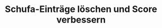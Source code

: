 ---
layout: topic
style_id: topic
title: Schufa-Einträge löschen und Score verbessern
description: >-
  Erfolgreich Schufa-Einträge löschen und Schufa-Score verbessern. Rechtsanwalt
  Dr. Sven Tintemann hat seit 2009 Erfahrung im Kampf gegen Negativeinträge.
header_titel: Schufa-Einträge löschen und Score verbessern
header_image: /uploads/theme-schufa1.jpg
erfolge:
  - zahl: 700+
    text: Fälle zur Schufa bearbeitet
  - zahl: 200+
    text: Klagen eingereicht
  - zahl: 20+
    text: Medienberichte zu Erfolgen
intro_titel: 'Nicht sicher, was auf Sie zutrifft?'
intro_text_markdown: >-
  Erhalten Sie eine erste Empfehlung zu Ihrer Situation jetzt sofort mit unserem
  kostenlosen und unverbindlichen Selbst-check
intro_link_text: Zum SCHUFA Selbst-Check
intro_link: /schufa-beratung
abschnitte:
  - abschnitt_template: box_hell
    titel: Negativeintrag löschen
    text_markdown: >-
      Die meisten in Deutschland lebenden Menschen registrieren früher oder
      später, dass es die Schufa Holding AG (auch bekannt als Schutzgemeinschaft
      für die allgemeine Kreditsicherung, oder wie hier fortan: SCHUFA) und
      andere Wirtschaftsauskunfteien wie z.B. die infoscore Consumer Data GmbH
      oder die Creditreform Boniversum GmbH gibt. Das dahinterstehende Konzept
      dieser Unternehmen ist so simpel wie weitreichend:


      ### Was machen eigentlich Auskunfteien?


      Das entsprechende Unternehmen (auch Auskunftei genannt) sammelt
      zahlungsrelevante Daten über eine Person und errechnet anhand dieser
      Daten, wie wahrscheinlich es ist, dass die Person ihre
      Zahlungsverpflichtung erfüllt (sog. Score, Scorewert oder auch Scoring).
      Dabei besteht die SCHUFA als Gemeinschaftseinrichtung der kreditgebenden
      Wirtschaft. Die Kunden und Mitglieder der Schufa sind vor allem
      Unternehmen der Wirtschaft, die ihren Kunden Kredite oder Verträge mit
      langen Laufzeiten gewähren und daher auf deren Bonität wesentlichen Wert
      legen.


      ### Was ist ein Score?


      Eine Abfrage dieser Daten und eines bereichsspezifischen Scores findet
      z.B. immer dann statt, wenn man ein neues Konto eröffnen, einen Kredit
      aufnehmen oder eine Bestellung auf Rechnung bezahlen möchte. Auch im
      Telekommunikationssektor und in anderen Bereichen wird der Score
      berücksichtigt. Mittlerweile verlangen auch viele Vermieter eine
      SCHUFA-Auskunft, welche in der Vorgabe von Mietwohnungen und dem Abschluss
      von Mietverträgen berücksichtigt wird.


      ### Negativeintrag und schlechter Score


      Ins Bewusstsein der meisten Verbraucher rückt die Tätigkeit der SCHUFA
      dann, wenn ein Negativeintrag oder ein schlechter Scorewert das
      angestrebte Ergebnis verhindert und man beispielsweise keinen Kredit
      bekommt. Im Folgenden soll ein Überblick rund um alle Fragen zu sog.
      Negativeinträgen gegeben werden.
    image:
    cta: true
  - abschnitt_template: weiss_bild_links
    titel: Was ist ein Schufaeintrag? Was sind die Folgen?
    text_markdown: >-
      Die SCHUFA erhält als Auskunftei von unterschiedlichen Vertragspartnern
      umfassende Informationen über das Zahlungsverhalten von Kunden. Dabei
      werden sowohl positive Merkmale (z.B. wenn ein Kredit pünktlich
      zurückgezahlt wurde) als auch neutrale Merkmale (z.B. Alters- und
      Adressabfragen) gespeichert. Nicht berücksichtigt werden dabei Daten wie
      z.B. das Gehalt einer Person oder ob diese einer Erwerbstätigkeit
      nachgeht.


      ### Negativeinträge sind oft entscheidend


      Die entscheidende Komponente bildet für viele Betroffene jedoch das
      Stichwort „Negativeintrag“. Dabei handelt es sich um Informationen
      darüber, dass eine Person ihrer Zahlungsverpflichtung nicht nachgekommen
      ist, also beispielsweise ein Kredit nicht zurückbezahlt oder eine Rechnung
      nicht ausgeglichen wurde. Auch diese Informationen über offene Forderungen
      werden von den Gläubigern in der jeweiligen Auskunftei gespeichert.


      ### Berechung des Score ist geheim


      Anhand aller gespeicherten Informationen berechnet SCHUFA jedes Quartal
      einen Score für die betroffene Person. Dieser Wahrscheinlichkeitswert wird
      sowohl allgemein als auch&nbsp; branchenspezifisch berechnet. Wie genau
      die einzelnen Merkmale berücksichtigt werden, ist und bleibt aufgrund
      einer Entscheidung des [Bundesgerichtshofes ein
      Geheimnis](https://web.de/magazine/wirtschaft/schufa-kreditformel-bleibt-geheim-18560738).
      Fakt ist jedoch, dass die einzelnen Scores über Vergleichsgruppen
      ermittelt und durch einen Negativeintrag massiv beeinflusst werden.


      ### Negativeintrag hat Folgen für Verbraucher


      Ein negativer Schufa Eintrag wird auch als sog. Negativmerkmal
      beschrieben. Dabei wird dieser Eintrag von der SCHUFA nicht nur
      gespeichert, sondern es werden auch die zu ihr gehörenden Vertragspartner
      darüber informiert, dass dieses negative Merkmal besteht. Ein negativer
      Schufa Eintrag kann deshalb dazu führen, dass Kreditkarten und Kredite
      gekündigt werden.


      Auch wenn eine solche Kündigung nicht immer der Fall ist, bestehen ab der
      Eintragung eines Negativmerkmals wahrscheinlich für den Betroffenen
      Probleme in der Zukunft. Unternehmen stellen in vielen Kontexten eine
      Anfrage bei der SCHUFA, um sich Informationen aus einer Auskunftei zu
      beschaffen. Dies gilt sowohl beim Kauf auf Rechnung in einem Onlinehandel,
      als auch bei der Eröffnung eines Kontos, der Anfrage von Krediten, der
      Finanzierung von Autos, usw. Das bedeutet konkret, dass die zukünftige
      wirtschaftliche Handlungsfähigkeit massiv eingeschränkt ist.


      Letztlich entscheidet die SCHUFA selbst nicht über die Gewährung von
      Krediten o.ä., jedoch verlassen sich viele Unternehmen auf die
      Informationen der SCHUFA. Die Folge ist daher meistens, dass in den soeben
      benannten Bereichen kein Vertragsabschluss bzw. keine Zahlung auf Rechnung
      o.ä. mehr möglich sein wird.
    image: /uploads/money-2724235_640.jpg
    cta: true
  - abschnitt_template: weiss_bild_links
    titel: Wann bekommt man einen Schufa Eintrag
    text_markdown: >-
      Ob und wann man einen negativen Schufa Eintrag bekommt h&auml;ngt von
      verschiedenen Faktoren ab. Die Rechtsgrundlage f&uuml;r einen solchen
      Eintrag findet sich in der Datenschutzgrundverordnung (kurz: DSGVO). Dort
      ist in Art. 6 Abs. 1 DSGVO geregelt, wann ein solcher Eintrag erfolgen
      darf. Zumeist muss daf&uuml;r eine sog. Interessenabw&auml;gung
      durchgef&uuml;hrt werden (Art. 6 Abs. 1 lit. f) DSGVO). Das hei&szlig;t,
      dass Ihre Interessen (z.B. Geschichte vor dem Eintrag,
      R&uuml;ckzahlungsmodalit&auml;ten, Interesse an Geheimhaltung, etc.) mit
      den Interessen der Kreditwirtschaft abgewogen werden.


      Voraussetzung ist in jedem Fall, dass es zu einer Vertragsst&ouml;rung
      gekommen sein muss. Das bedeutet im Normalfall, dass eine offene Forderung
      trotz F&auml;lligkeit nicht bezahlt wurde.


      Bevor man einen negativen Schufa Eintrag bekommt, m&uuml;ssen aber weitere
      Voraussetzungen erf&uuml;llt werden. Bis zur Einf&uuml;hrung der DSGVO im
      Jahr 2018, bestand in &sect; 28a Absatz 1 Bundesdatenschutzgesetz (kurz:
      BDSG a.F.) ein fester Katalog an Voraussetzungen, wann eine
      Daten&uuml;bermittlung erfolgen darf. Obgleich die Voraussetzungen
      f&uuml;r die Daten&uuml;bermittlung in der neuen Norm im BDSG (&sect; 31
      Abs. 2 BDSG) nicht mehr explizit geregelt werden, orientiert sich die
      Praxis bislang auch weiterhin an dem alten „F&uuml;nferkatalog“.


      Nach dem „F&uuml;nferkatalog“ des Bundesdatenschutzgesetzes galten
      folgende Voraussetzungen, von denen nur eine Voraussetzung vorliegen muss.
      In einfachen Worten reichen folgende Merkmale aus:


      Es muss ein rechtskr&auml;ftiger Titel, wie z.B. ein
      Vollstreckungsbescheid oder ein Gerichtsurteil vorliegen. (&sect; 28 a
      Abs. 1 Nr. 1 BDSG a.F. / jetzt &sect; 31 Abs. 2 Nr. 1 BDSG)


      Die Forderung ist Bestandteil eines Insolvenzverfahrens und dort zur
      Tabelle eingetragen worden. (&sect; 28 a Abs. 1 Nr. 2 BDSG a.F. / jetzt
      &sect; 31 Abs. 2 Nr. 2 BDSG)


      Der Betroffene hat die Forderung ausdr&uuml;cklich anerkannt. (&sect; 28 a
      Abs. 1 Nr. 3 BDSG a.F. / jetzt &sect; 31 Abs. 2 Nr. 3 BDSG)


      Wegen der Zahlungsausf&auml;lle wurde der Betroffene mindestens zwei Mal
      gemahnt, wobei er auf die bevorstehende Daten&uuml;bermittlung hingewiesen
      wurde und der Forderung nicht widersprochen hat. (&sect; 28 a Abs. 1 Nr. 4
      BDSG a.F. / jetzt &sect; 31 Abs. 2 Nr. 4 BDSG)


      Das Vertragsverh&auml;ltnis kann fristlos gek&uuml;ndigt werden und der
      Betroffene wurde auf den m&ouml;glichen Eintrag hingewiesen. (&sect; 28 a
      Abs. 1 Nr. 5 BDSG / jetzt &sect; 31 Abs. 2 Nr. 5 BDSG)


      Es kommt jedoch immer wieder vor, dass Unternehmen diese Voraussetzungen
      nicht beachten, bevor sie eine Forderung an die SCHUFA melden. Unter der
      DSGVO gibt es nunmehr auch Raum f&uuml;r die Einmeldung besonderer
      Einzelf&auml;lle. Gleichzeitig f&uuml;hrt das Erf&uuml;llen des
      „F&uuml;nferkatalogs“ nicht automatisch zu einer berechtigten Einmeldung.
    image:
    cta: false
  - abschnitt_template: box_dunkel
    titel: Wie verhindert man einen Schufa Eintrag?
    text_markdown: >-
      Der beste Schutz gegen einen negativen Schufa Eintrag ist nat&uuml;rlich,
      seine Rechnungen rechtzeitig und vollst&auml;ndig zu begleichen. Wenn dies
      aus irgendwelchen Gr&uuml;nden mal nicht m&ouml;glich sein sollte, gibt es
      dennoch einige Ma&szlig;nahmen, die dabei helfen k&ouml;nnen, sich gegen
      einen Negativeintrag zu sch&uuml;tzen.


      Zun&auml;chst sollten eine Forderung, wenn Sie in der konkreten Form nicht
      nachvollziehbar ist, immer bei der Gegenseite bestritten werden. Sollte
      die Gegenseite einen Mahnbescheid beantragt haben, ist dagegen unbedingt
      Widerspruch einzulegen bzw. die Forderung auszugleichen um einen Eintrag
      bei der SCHUFA zu verhindern. Schufa Eintr&auml;ge zu titulierten
      Forderungen sind am schwierigsten zur L&ouml;schung zu bringen, da ein
      Vollstreckungsbescheid oder ein Urteil ein enorm hohes Beweispotenzial
      haben.


      In jedem Stadium ist es sinnvoll eine Ratenzahlungsvereinbarung
      abzuschlie&szlig;en. Nach der Rechtsprechung des [LG Braunschweig (Urt. v.
      28.06.2013, Az.: 9 O
      2394/12)](https://www.anwalt.de/rechtstipps/schufa-loeschung-bei-ratenzahlungsvereinbarung-notwendig_046554.html)
      und weiterer Gerichte f&uuml;hrt eine solche Vereinbarung dazu, dass nur
      die konkrete Rate und nicht die gesamte Forderung f&auml;llig ist. Das
      bedeutet, dass eine Bank oder ein anderes Unternehmen ab diesem Zeitpunkt
      keinen negativen Schufa Eintrag &uuml;ber die gesamte Forderung vornehmen
      darf. Das kann auch dann helfen, wenn zwar vorher ein negativer Schufa
      Eintrag vorgenommen wurde, dieser aber unter einem Fehler leidet, weil der
      Betroffene beispielsweise nicht auf die bevorstehende
      Daten&uuml;bermittlung (und damit in der Konsequenz &uuml;ber den
      negativen Schufa Eintrag) informiert wurde.
    image:
    cta: true
  - abschnitt_template: banner_bild_rechts
    titel: Kostenlos Schufa Eintrag abfragen
    text_markdown: >-
      Nach den gesetzlichen Grundlagen (Art. 15 DSGVO) hat jeder das Recht, eine
      kostenlose Auskunft bez&uuml;glich seiner bei der Schufa Holding AG
      gespeicherten Daten zu bekommen. Das dazu geh&ouml;rige Bestellformular
      f&uuml;r die kostenlose Auskunft findet man nach einigem Suchen auf der
      Seite der Schufa Holding
      AG&nbsp;[hier](https://www.meineschufa.de/site-11_3_1?dako_token=7529d9814b8310c32cf7ac3a011e8523).


      Es gibt dar&uuml;ber hinaus auch kostenpflichtige Angebote der Schufa
      Holding AG, mit welchen man seine Daten jederzeit online einsehen kann.
      Auch in ausgesuchten
      [Bankfilialen](https://www.meineschufa.de/index.php?site=14_3) kann man
      eine Schufa-Auskunft gegen eine Geb&uuml;hr von 29,95 Euro (Stand
      14.02.2019) erhalten.


        * Es reicht normalerweise aus, wenn man die kostenlose Auskunft – genannt Datenkopie gem. Art. 15 DSGVO - bei der Schufa Holding AG beantragt. Dies sollte man einmal pro Jahr tun, um sicher zu gehen, dass man keinen negativen Eintrag hat und um ggf. dokumentieren zu k&ouml;nnen, dass dieser Zustand vorhanden war.

        * Diverse Anbieter im Internet bieten an, eine Schufa Selbstauskunft gegen eine Geb&uuml;hr f&uuml;r Sie zu organisieren. Es ist davon abzuraten, an andere Stellen als bei der Schufa Holding AG selbst oder in einer Bankfiliale Geld f&uuml;r eine Selbstauskunft Geld zu investieren. Externe Anbieter verkaufen Ihnen ggf. eine Dienstleistung, die f&uuml;r Sie sonst bei direkter Abfrage bei der Schufa Holding AG g&uuml;nstiger oder sogar kostenfrei erfolgt.
    image: /uploads/data-858360-640-5.jpg
    cta: false
  - abschnitt_template: weiss_bild_links
    titel: Wie lange besteht ein Schufa Eintrag?
    text_markdown: >-
      Viele Betroffene wissen nicht, dass ein Schufa Eintrag nicht sofort mit
      dem Ausgleich, also der Bezahlung einer offenen Forderung an den
      Gl&auml;ubiger zur L&ouml;schung gebracht wird. Dies liegt daran, dass der
      negative Schufa Eintrag von dem einmeldenden Unternehmen gegen&uuml;ber
      der Schufa Holding AG lediglich f&uuml;r erledigt, also bezahlt,
      erkl&auml;rt wird. Um die anderen Vertragspartner ausreichend zu
      sch&uuml;tzen, werden die Informationen auch nach dem Ausgleich der
      Forderung bei der Scorewertberechnung ber&uuml;cksichtigt. Eine
      L&ouml;schung des Schufa Eintrages erfolgt in der Regel taggenau nach
      Ablauf von 3 Jahren nach Zahlung. Dies geschieht automatisch ohne Zutun
      des Kunden. Detaillierte L&ouml;schungsfristen wurden f&uuml;r alle
      Wirtschaftsauskunfteien in Deutschland anhand eines [freiwilligen
      Verhaltenskodex](http://www.handelsauskunfteien.de/index.php?id=47&amp;no_cache=1)
      vereinbart, welcher die Vorschrift des Art. 17 Abs. 1 DSGVO konkretisiert.
      Dieses Vorgehen ist vom europ&auml;ischen Gesetzgeber explizit gewollt
      (vgl. Art. 40 DSGVO).


      Im konkreten Beispiel k&ouml;nnte das so aussehen: Herr A. hat einen
      Kredit bei der B-Bank nicht zur&uuml;ckbezahlt. Deshalb hat die B-Bank im
      Mai 2016 einen Vollstreckungsbescheid &uuml;ber 4.937,00 Euro gegen den
      Herrn A beantragt und zu dieser Forderung einen negativen Schufa Eintrag
      veranlasst. Als Herr A im Dezember 2016 keinen neuen Kredit bekommt, zahlt
      er die offene Forderung &uuml;ber 4.937,00 Euro im Januar 2017
      vollst&auml;ndig zur&uuml;ck. Daraufhin wird die B-Bank die Forderung bei
      der SCHUFA als erledigt vermerken, sodass der negative Schufa Eintrag
      nicht mehr „offen“ ist. Aufgrund der gesetzlichen Speicherfristen bleibt
      der Schufa Eintrag aber bis Januar 2020 bestehen. Solange wird er auch bei
      der Berechnung des Scorewertes ber&uuml;cksichtigt und wirkt sich somit
      auch auf die wirtschaftliche Handlungsf&auml;higkeit aus.
    image: /uploads/batch-books-document-education-357514.jpg
    cta: true
  - abschnitt_template: weiss_bild_links
    titel: Schufa Eintrag löschen lassen
    text_markdown: >-
      Nach alledem stellt sich f&uuml;r viele Betroffene die Frage, ob man einen
      negativen Schufa Eintrag vorzeitig l&ouml;schen lassen kann. Dabei gilt es
      eine juristische Spitzfindigkeit zu ber&uuml;cksichtigen: Die einzelnen
      Unternehmen k&ouml;nnen den negativen Schufa Eintrag nicht selbst
      l&ouml;schen. Diese k&ouml;nnen den negativen Schufa Eintrag nur
      widerrufen, also die SCHUFA zur L&ouml;schung auffordern. Die SCHUFA
      selbst geht davon aus, dass sie nicht verpflichtet ist, die Daten im
      Anschluss an einen Widerruf zu l&ouml;schen. Vielmehr kann die Speicherung
      bestehen bleiben, wenn die SCHUFA gesicherte Kenntnis &uuml;ber den
      Hintergrund des negativen Schufa Eintrages erlangt hat und davon ausgeht,
      dass kein Grund zum Widerruf besteht. Ob und inwiefern die SCHUFA eine
      [eigene
      Pr&uuml;fungskompetenz](http://tintemann.de/wp-content/uploads/2017/03/PRev-2016-343-ff.-Scoring-Transparenz-Schufa-Holding-AG.pdf)
      (in dem Fachartikel unter dem Stichwort „berechtigtes Interesse“ auf Seite
      4 abgehandelt) hat, ist eine Frage, zu der sich aus unserer Sicht keine
      direkte Antwortung im Bundesdatenschutzgesetz oder in der
      Datenschutzgrundverordnung findet und zu der es deshalb durchaus
      unterschiedliche rechtliche Ansichten gibt.


      ### a) Schufa Eintrag: L&ouml;schen durch die SCHUFA selbst

      Aufgrund der soeben beschriebenen Frage der Pr&uuml;fungskompetenz, kommt
      es aber auch immer wieder zu dem gegenteiligen Ergebnis durch die SCHUFA.
      Es sind zahlreiche F&auml;lle bekannt, in denen negative Schufa
      Eintr&auml;ge von der SCHUFA selbst gel&ouml;scht wurden. Dies passiert in
      der Regel dann, wenn die einmeldende Stelle die Einmeldevoraussetzungen
      nach Art. 6 Abs. 1 DSGVO (&sect; 28a Abs. 1 BDSG a.F. / &sect; 31 Abs. 2
      BDSG) nicht nachweisen kann. Erfahrungsgem&auml;&szlig; betrifft dies aber
      nur eine geringe Anzahl von F&auml;llen.


      #### Tipp:


      Wenn Sie die SCHUFA selbst kontaktieren, dann ist nahezulegen, auf eine
      angemessene Formulierung und einen h&ouml;flichen Grundton
      zur&uuml;ckzugreifen. Hass-Tiraden haben quasi noch nie zum Erfolg
      gef&uuml;hrt und lassen wom&ouml;glich die Bereitschaft beim
      zust&auml;ndigen Sachbearbeiter zu einer vorzeitigen L&ouml;schung massiv
      sinken. Damit festigen Sie den aktuellen schlechten Zustand und machen
      einem m&ouml;glicherweise sp&auml;ter t&auml;tigen Rechtsanwalt das Leben
      schwerer.


      ### b) [Schufa Eintrag: L&ouml;schen durch
      Musterbrief](https://www.google.de/search?rlz=1C1QJDB_enDE631DE631&amp;q=schufa+eintrag+l%C3%B6schen+musterbrief&amp;sa=X&amp;ved=0ahUKEwjfqs_2k_TUAhUFC8AKHbhnAoUQ1QIIdCgF)


      Im Internet sind viele Angebote vorhanden, welche einen Musterbrief zur
      L&ouml;schung eines Schufa Eintrages anbieten. F&uuml;r einen solchen
      Musterbrief sollten Sie grunds&auml;tzlich niemals Geld ausgeben.


      Viele dieser Briefe beinhalten zwar richtige Hinweise und zitieren
      Urteile. Sie gaukeln dem Laien jedoch auch vor, dass ein negativer Schufa
      Eintrag immer zu l&ouml;schen ist. Dies ist allerdings leider nicht der
      Fall!


      Sicherlich kann man den freundlichen aber bestimmten Kontakt zu dem
      eintragenden Unternehmen suchen. Wenn man dabei auf Granit bei&szlig;t,
      ist es aber empfehlenswert, sich Rat von einem Experten zu holen.


      Gerade in diesem Kontext gelten die Sprichw&ouml;rter „Man sieht nur was
      man wei&szlig;“ und „Man sollte nicht alles glauben, was im Internet
      steht“. Gerade bei den vielf&auml;ltigen unterschiedlichen Sachverhalten,
      welche zu einem negativen Schufa Eintrag f&uuml;hren k&ouml;nnen, ist es
      wichtig, eine Pr&uuml;fung des Einzelfalles vorzunehmen. Dies ist
      &uuml;ber einen Musterbrief gerade nicht m&ouml;glich.


      Zudem fehlt es Anbietern von Musterbriefen meist an der notwendigen
      Erlaubnis zur Rechtsberatung, weshalb Sie dort eben auch nicht beraten,
      sondern nur mit Mustern ohne Beratung und Hilfe zur konkreten Anpassung
      auf Ihren Fall abgespeist werden.


      ### c) [Schufa Eintrag:
      Löschen](https://www.google.de/search?rlz=1C1QJDB_enDE631DE631&amp;q=schufa+eintrag+l%C3%B6schen+musterbrief&amp;sa=X&amp;ved=0ahUKEwjfqs_2k_TUAhUFC8AKHbhnAoUQ1QIIdCgF)
      nach Erledigung


      Wie zuvor bereits erw&auml;hnt, muss ein negativer Schufa Eintrag nicht
      unmittelbar nach der Erledigung gel&ouml;scht werden. Die Grundregel ist,
      dass der negative Schufa Eintrag noch weitere drei Jahre nach der
      Erledigung bestehen bleibt (z.B. Erledigung im M&auml;rz 2017 –
      Automatische L&ouml;schung zum M&auml;rz 2020).


      Die SCHUFA hatte bist zur Einf&uuml;hrung der DSGVO eine interne
      Richtlinien, wonach sie sich verbindlich dazu bereit erkl&auml;rte,
      Forderungen unmittelbar nach der Erledigung zur L&ouml;schung zu bringen,
      wenn bestimmte Voraussetzungen erf&uuml;llt sind. Diese interne Richtlinie
      existiert in dieser Form seit dem 25.05.2018 nicht mehr. Vielmehr kann
      jetzt nur eine Pr&uuml;fung im Einzelfall zu einer vorzeitigen
      L&ouml;schung f&uuml;hren.


      #### Tipp:


      Sollten Sie Kenntnis von einem negativen Schufa Eintrag erlangen, dann
      sollte die dazugeh&ouml;rige Forderung schnellstm&ouml;glich bezahlt
      werden. Dies kann auch „ohne Anerkennung einer Rechtspflicht“ geschehen,
      wenn die konkrete Forderung der H&ouml;he nach nicht stimmt oder andere
      Rechtsfragen rund um die Forderung im Raum stehen.


      ### d) [Schufa Eintrag: L&ouml;schen durch
      Rechtsanwalt](https://www.google.de/search?rlz=1C1QJDB_enDE631DE631&amp;q=schufa+eintrag+l%C3%B6schen+musterbrief&amp;sa=X&amp;ved=0ahUKEwjfqs_2k_TUAhUFC8AKHbhnAoUQ1QIIdCgF)


      Der einzig sichere Weg herauszufinden, ob ein negativer Schufa Eintrag
      gel&ouml;scht oder widerrufen werden muss, ist die Beauftragung eines
      Rechtsanwalts mit Expertise in Rechtsfragen rund um Schufa Eintr&auml;ge.
      Gerade aufgrund der Masse an scheinbar kosteng&uuml;nstigen Angeboten und
      Vorschl&auml;gen, welche h&auml;ufig nicht zum Erfolg f&uuml;hren, kann
      ein Anwalt h&auml;ufig schon nach Durchsicht der wichtigsten Unterlagen
      eine zuverl&auml;ssige Einsch&auml;tzung abgeben, ob ein negativer Schufa
      Eintrag gel&ouml;scht werden kann und muss.


      Kernpunkt der Problematik ist, dass h&auml;ufig jede Information eine
      Einzelbewertung ben&ouml;tigt, um eine L&ouml;schung eines Schufa
      Eintrages zu erreichen. Im Folgenden stellen wir ausgesuchte Verfahren
      vor, in welchen es zu einer L&ouml;schung des negativen Schufa Eintrages
      gekommen ist, um aufzuzeigen, wie vielf&auml;ltig und verschachtelt die
      Gesamtthematik ist:


        * [Anerkenntnis und Ratenzahlungsvereinbarung](http://advoadvice.de/blog/schufa-recht-advanzia-bank-widerruft-negativen-schufa-eintrag/) – Advanzia Bank S.A.: In diesem Fall wurde gleichzeitig mit dem angeblich „ausdr&uuml;cklichen“ Anerkenntnis auch eine Ratenzahlungsvereinbarung getroffen. Dadurch war die entsprechende Forderung nicht mehr f&auml;llig und der negative Schufa Eintrag wurde widerrufen.
        
        * [Vollstreckungsbescheid mit falscher Adresse](http://advoadvice.de/blog/schufa-recht-wohnsitz-im-ausland-sch%C3%BCtzt-nicht-vor-schufa-eintrag/) – Mobilfunkanbieter: Hier hat ein Mobilfunkanbieter eine Forderung &uuml;ber 441,00 Euro titulieren lassen und als Negativeintrag bei der SCHUFA eingemeldet. Nachdem die Rechtsanw&auml;lte den st&auml;ndigen Aufenthalt des Betroffenen in Italien nachweisen konnte, war klar, dass der Betroffene keine Kenntnis vom formell rechtm&auml;&szlig;ig erlassenen Vollstreckungsbescheid haben konnte. Bei der buchst&auml;blichen Anwendung des Gesetzeswortlautes w&auml;re der Mobilfunkanbieter im Recht gewesen, aber dies war nicht mit Sinn und Zweck der Regelung vereinbar.

        * [Kein Anerkenntnis, keine F&auml;lligkeit, kein richtiger Schufa-Hinweis](http://advoadvice.de/blog/schufa-recht-ing-diba-erstinstanzlich-zum-schufa-widerruf-verurteilt/) – ING-DiBa: Manche Verfahren k&ouml;nnen erst gerichtlich gekl&auml;rt werden, obwohl keine der entscheidenden Voraussetzungen nach &sect; 28a BDSG vorlagen. Insbesondere im Anschluss an das [Urteil des BGH](https://www.jurion.de/urteile/bgh/2015-03-19/i-zr-157_13/) wurde nunmehr auch geurteilt, dass ein Verbraucher nicht ordnungsgem&auml;&szlig; aufgekl&auml;rt wird, wenn der SCHUFA-Hinweis nach Nr. 4 keine M&ouml;glichkeit des Bestreitens der Forderung aufweist.

        * [Schufa Eintrag nach Nichtabnahmeentsch&auml;digung](http://advoadvice.de/blog/schufa-recht-schufa-l%C3%B6scht-negativeintrag-der-commerzbank-ag-aus-nichtabnahmeentsch%C3%A4digung/) – Commerzbank AG: Die Commerzbank AG hatte hier weitere Sicherheiten und Unterlagen f&uuml;r einen Immobiliar-Darlehensvertrag gefordert, obwohl die Vertragsdetails aus Sicht des Kreditnehmers eigentlich schon gekl&auml;rt waren. Deshalb wollte der Betroffene das Darlehen nicht mehr abnehmen und die Commerzbank AG berechnete daf&uuml;r eine Nichtabnahme-Entsch&auml;digung. Als diese nicht gezahlt wurde, meldete die Bank die H&ouml;he dieser Entsch&auml;digung zu der urspr&uuml;nglich eingerichteten Kontonummer als negativen Schufa Eintrag ein.

        * [Schufa Eintrag nur nach ordnungsgem&auml;&szlig;er Mahnung zul&auml;ssig](http://advoadvice.de/blog/schufa-recht-pno-inkasso-widerruft-negativeintrag/) – PNO Inkasso AG: Wenn ein negativer Schufa Eintrag nach &sect; 28a Abs. 1 Nr. 4 BDSG vorgenommen wird, dann muss der Betroffene ordnungsgem&auml;&szlig; gemahnt werden. Dies geschieht nicht immer. In diesem Fall kannte der Betroffene die PNO Inkasso AG gar nicht, bis er den negativen Schufa Eintrag entdeckte.

        * [Unbekanntes Urteil f&uuml;hrt zu Schufa Eintrag](http://advoadvice.de/blog/schufa-recht-schufa-holding-ag-l%C3%B6scht-eintrag-der-dohr-inkasso-gmbh-co-kg/) –Inkasso: Ein &ouml;ffentlich zugestelltes Urteil aus dem Jahr 2002 stellte die Grundlage f&uuml;r einen negativen Schufa Eintrag im Jahr 2017 dar. Der Betroffene wusste aufgrund dieser &ouml;ffentlichen Zustellung lange Zeit nichts von dem Urteil und konnte die Forderung deshalb auch nicht ausgleichen. Die Schufa Holding AG entschloss sich daher selbst dazu, den Eintrag zur L&ouml;schung zu bringen.
    image:
    cta: true
  - abschnitt_template: box_hell
    titel: Konkrete Rechtsgrundlagen
    text_markdown: >-
      Bis zum 25.05.2018 war die &Uuml;bermittlung von sogenannten
      Negativmerkmalen anhand von &sect; 28a Abs. 1 Nr. 1-5 BDSG a.F. zu
      beurteilen.


      Dabei war klar geregelt, dass die &Uuml;bermittlung personenbezogener
      Daten an Auskunfteien (wie z.B. die SCHUFA, Creditreform, B&uuml;rgel oder
      andere) &uuml;ber eine Forderung nur zul&auml;ssig ist, wenn die
      geschuldete Leistung trotz F&auml;lligkeit nicht erbracht worden ist, die
      &Uuml;bermittlung zur Wahrung berechtigter Interessen der verantwortlichen
      Stelle oder eines Dritten erforderlich ist und der Betroffene nach
      Eintritt der F&auml;lligkeit die Forderung mindestens zweimal schriftlich
      gemahnt worden ist.


      Ist die Forderung nicht f&auml;llig (z.B. weil sich der Schuldner noch
      nicht im Zahlungsverzug befindet oder eine Ratenzahlung oder Stundung
      vereinbart hat), liegt kein rechtm&auml;&szlig;iger Schufa-Eintrag vor.


      Seit dem 25.05.2018 gilt die Datenschutzgrundverordnung. Diese sieht
      lediglich sehr allgemeine Rechtsgrundlagen f&uuml;r die Datenverarbeitung
      vor. Bei negativen SCHUFA-Eintr&auml;gen ergibt sich die Rechtfertigung
      nur aus der Interessenabw&auml;gung des Art. 6 Abs. 1 lit. f) DSGVO. Als
      grundlegende Orientierung kann die Norm des &sect; 31 Abs. 2 BDSG (&sect;
      28a Abs. 1 BDSG a.F.) helfen, obgleich die Voraussetzung f&uuml;r eine
      Daten&uuml;bermittlung nicht mehr explizit festgelegt wird.


      Grunds&auml;tzlich ist hier die einmeldende Stelle f&uuml;r das Vorliegen
      der Voraussetzungen nach Art. 6 Abs. 1 DSGVO beweisbelastet. Es gilt
      n&auml;mlich die gesetzliche Vermutung, dass grunds&auml;tzlich jede
      Datenverarbeitung rechtswidrig ist, wen kein entsprechender
      Rechtfertigungsgrund vorliegt.


      In &sect; 31 Abs. 1 BDSG und in Art. 6 und 22 DSGVO ist nun auch das sog.
      Scoringverfahren gesetzlich eindeutig geregelt. Danach d&uuml;rfen die
      Auskunfteien die gespeicherten Daten im Rahmen eines wissenschaftlich
      anerkannten mathematisch-statistischen Verfahrens verwenden, um hiermit
      eine Prognose &uuml;ber das zuk&uuml;nftige Verhalten bestimmter
      Personengruppen zu erstellen. Hierbei kann es vorkommen, dass trotz
      Fehlens negativer Eintr&auml;ge der Scorewert einer betroffenen Person so
      niedrig ist, dass er nicht bzw. nicht mehr als kreditw&uuml;rdig angesehen
      wird.


      Das Scoring muss daher auch einer rechtlichen &Uuml;berpr&uuml;fung
      unterzogen werden k&ouml;nnen, auch wenn der Bundesgerichtshof meint, dass
      die Schufa Holding AG ihre Datenformel nicht offen legen muss.
    image:
    cta: false
redirect_from:
  - /themen/datenschutz
redirect_to:
sitemap: true
---